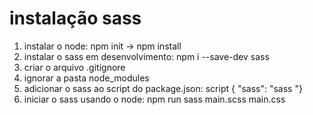 # instalação sass

1. instalar o node: npm init -> npm install
2. instalar o sass em desenvolvimento: npm i --save-dev sass
3. criar o arquivo .gitignore
4. ignorar a pasta node_modules
5. adicionar o sass ao script do package.json: script { "sass": "sass "}
6. iniciar o sass usando o node: npm run sass main.scss main.css
